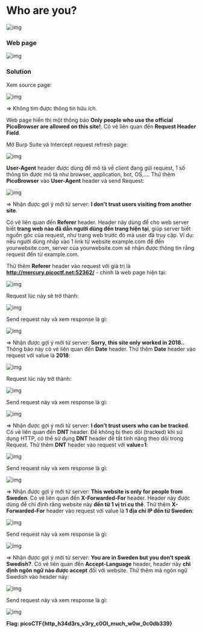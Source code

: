 # Who are you?
![img](https://github.com/DucThinh47/PicoCTF_Writeups/blob/main/Web_Exploitation/images/image185.png?raw=true)

### Web page
![img](https://github.com/DucThinh47/PicoCTF_Writeups/blob/main/Web_Exploitation/images/image186.png?raw=true)

### Solution

Xem source page:

![img](https://github.com/DucThinh47/PicoCTF_Writeups/blob/main/Web_Exploitation/images/image187.png?raw=true)

=> Không tìm được thông tin hữu ích. 

Web page hiển thị một thông báo **Only people who use the official PicoBrowser are allowed on this site!**. Có vẻ liên quan đến **Request Header Field**.

Mở Burp Suite và Intercept request refresh page: 

![img](https://github.com/DucThinh47/PicoCTF_Writeups/blob/main/Web_Exploitation/images/image188.png?raw=true)

**User-Agent** header được dùng để mô tả về client đang gửi request, 1 số thông tin được mô tả như browser, application, bot, OS,.... Thử thêm **PicoBrowser** vào **User-Agent** header và send Request: 

![img](https://github.com/DucThinh47/PicoCTF_Writeups/blob/main/Web_Exploitation/images/image189.png?raw=true)

=> Nhận được gợi ý mới từ server: **I don't trust users visiting from another site**.

Có vẻ liên quan đến **Referer** header. Header này dùng để cho web server biết **trang web nào đã dẫn người dùng đến trang hiện tại**, giúp server biết nguồn gốc của request, như trang web trước đó mà user đã truy cập. Ví dụ: nếu người dùng nhấp vào 1 link từ website example.com để đến yourwebsite.com, server của yourwebsite.com sẽ nhận được thông tin rằng request đến từ example.com.

Thử thêm **Referer** header vào request với giá trị là **http://mercury.picoctf.net:52362/** - chính là web page hiện tại:

![img](https://github.com/DucThinh47/PicoCTF_Writeups/blob/main/Web_Exploitation/images/image190.png?raw=true)

Request lúc này sẽ trở thành:

![img](https://github.com/DucThinh47/PicoCTF_Writeups/blob/main/Web_Exploitation/images/image191.png?raw=true)

Send request này và xem response là gì: 

![img](https://github.com/DucThinh47/PicoCTF_Writeups/blob/main/Web_Exploitation/images/image192.png?raw=true)

=> Nhận được gợi ý mới từ server: **Sorry, this site only worked in 2018..** Thông báo này có vẻ liên quan đến **Date** header. Thử thêm **Date** header vào request với value là **2018**:

![img](https://github.com/DucThinh47/PicoCTF_Writeups/blob/main/Web_Exploitation/images/image193.png?raw=true)

Request lúc này trở thành: 

![img](https://github.com/DucThinh47/PicoCTF_Writeups/blob/main/Web_Exploitation/images/image194.png?raw=true)

Send request này và xem response là gì: 

![img](https://github.com/DucThinh47/PicoCTF_Writeups/blob/main/Web_Exploitation/images/image195.png?raw=true)

=> Nhận được gợi ý mới từ server: **I don’t trust users who can be tracked**. Có vẻ liên quan đến **DNT** header. Để không bị theo dõi (tracked) khi sử dụng HTTP, có thể sử dụng **DNT** header để tắt tính năng theo dõi trong Request. Thử thêm **DNT** header vào request với **value=1**:

![img](https://github.com/DucThinh47/PicoCTF_Writeups/blob/main/Web_Exploitation/images/image196.png?raw=true)

Send request này và xem response là gì: 

![img](https://github.com/DucThinh47/PicoCTF_Writeups/blob/main/Web_Exploitation/images/image197.png?raw=true)

=> Nhận được gợi ý mới từ server: **This website is only for people from Sweden**. Có vẻ liên quan đến **X-Forwarded-For** header. Header này được dùng để chỉ định rằng website này **đến từ 1 vị trí cụ thể**. Thử thêm **X-Forwarded-For** header vào request với value là **1 địa chỉ IP đến từ Sweden**:

![img](https://github.com/DucThinh47/PicoCTF_Writeups/blob/main/Web_Exploitation/images/image198.png?raw=true)

Send request này và xem response là gì: 

![img](https://github.com/DucThinh47/PicoCTF_Writeups/blob/main/Web_Exploitation/images/image199.png?raw=true)

=> Nhận được gợi ý mới từ server: **You are in Sweden but you don’t speak Swedish?**. Có vẻ liên quan đến **Accept-Language** header, header này **chỉ định ngôn ngữ nào được accept** đối với website. Thử thêm mã ngôn ngữ Swedish vào header này:

![img](https://github.com/DucThinh47/PicoCTF_Writeups/blob/main/Web_Exploitation/images/image200.png?raw=true)

Send request này và xem response là gì:

![img](https://github.com/DucThinh47/PicoCTF_Writeups/blob/main/Web_Exploitation/images/image201.png?raw=true)

**Flag: picoCTF{http_h34d3rs_v3ry_c0Ol_much_w0w_0c0db339}**



